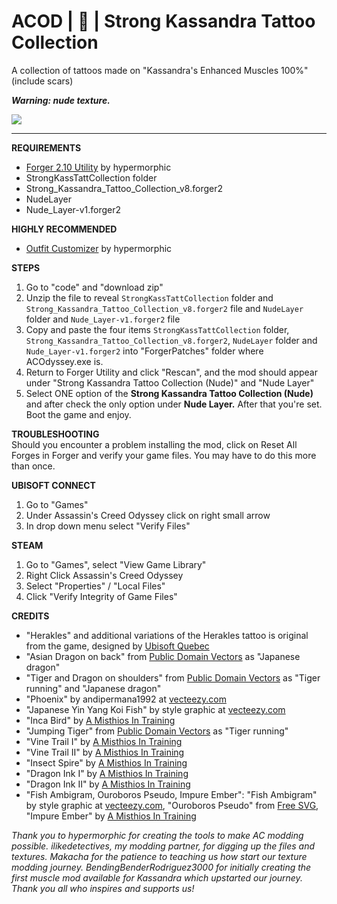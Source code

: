 # ACOD | 🔞 | Strong Kassandra Tattoo Collection
A collection of tattoos made on "Kassandra's Enhanced Muscles 100%" (include scars)

<b><i>Warning: nude texture.</i></b>

<img src="https://imgur.com/nUXX1t8.png">

------

**REQUIREMENTS**
- <a href="https://www.nexusmods.com/assassinscreedodyssey/mods/42">Forger 2.10 Utility</a> by hypermorphic
- StrongKassTattCollection folder
- Strong_Kassandra_Tattoo_Collection_v8.forger2
- NudeLayer
- Nude_Layer-v1.forger2

**HIGHLY RECOMMENDED**
- <a href="https://www.nexusmods.com/assassinscreedodyssey/mods/85">Outfit Customizer</a> by hypermorphic

**STEPS**
1) Go to "code" and "download zip"
2) Unzip the file to reveal `StrongKassTattCollection` folder and `Strong_Kassandra_Tattoo_Collection_v8.forger2` file and `NudeLayer` folder and `Nude_Layer-v1.forger2` file
3) Copy and paste the four items `StrongKassTattCollection` folder, `Strong_Kassandra_Tattoo_Collection_v8.forger2`, `NudeLayer` folder and `Nude_Layer-v1.forger2` into "ForgerPatches" folder where ACOdyssey.exe is.
4) Return to Forger Utility and click "Rescan", and the mod should appear under "Strong Kassandra Tattoo Collection (Nude)" and "Nude Layer"
5) Select ONE option of the **Strong Kassandra Tattoo Collection (Nude)** and after check the only option under **Nude Layer.** After that you're set. Boot the game and enjoy.

**TROUBLESHOOTING**
<br>Should you encounter a problem installing the mod, click on Reset All Forges in Forger and verify your game files. You may have to do this more than once.

**UBISOFT CONNECT**
1) Go to "Games"
2) Under Assassin's Creed Odyssey click on right small arrow
3) In drop down menu select "Verify Files"

**STEAM**
1) Go to "Games", select "View Game Library"
2) Right Click Assassin's Creed Odyssey
3) Select "Properties" / "Local Files"
4) Click "Verify Integrity of Game Files"

**CREDITS**
- "Herakles" and additional variations of the Herakles tattoo is original from the game, designed by <a href="http://ubisoft.com">Ubisoft Quebec</a>
- "Asian Dragon on back" from <a href="http://publicdomainvectors.org">Public Domain Vectors</a> as "Japanese dragon"
- "Tiger and Dragon on shoulders" from <a href="http://publicdomainvectors.org">Public Domain Vectors</a> as "Tiger running" and "Japanese dragon"
- "Phoenix" by andipermana1992 at <a href="http://vecteezy.com">vecteezy.com</a>
- "Japanese Yin Yang Koi Fish" by style graphic at <a href="http://vecteezy.com">vecteezy.com</a>
- "Inca Bird" by <a href="http://amisthiosintraining.com">A Misthios In Training</a>
- "Jumping Tiger" from <a href="http://publicdomainvectors.org">Public Domain Vectors</a> as "Tiger running"
- "Vine Trail I" by <a href="http://amisthiosintraining.com">A Misthios In Training</a>
- "Vine Trail II" by <a href="http://amisthiosintraining.com">A Misthios In Training</a>
- "Insect Spire" by <a href="http://amisthiosintraining.com">A Misthios In Training</a>
- "Dragon Ink I" by <a href="http://amisthiosintraining.com">A Misthios In Training</a>
- "Dragon Ink II" by <a href="http://amisthiosintraining.com">A Misthios In Training</a>
- "Fish Ambigram, Ouroboros Pseudo, Impure Ember": "Fish Ambigram" by style graphic at <a href="http://vecteezy.com">vecteezy.com</a>, "Ouroboros Pseudo" from <a href="http://freesvg.org">Free SVG</a>, "Impure Ember" by <a href="http://amisthiosintraining.com">A Misthios In Training</a>

*Thank you to hypermorphic for creating the tools to make AC modding possible. ilikedetectives, my modding partner, for digging up the files and textures. Makacha for the patience to teaching us how start our texture modding journey. BendingBenderRodriguez3000 for initially creating the first muscle mod available for Kassandra which upstarted our journey. Thank you all who inspires and supports us!*
